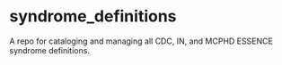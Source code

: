# syndrome_definitions
A repo for cataloging and managing all CDC, IN, and MCPHD ESSENCE syndrome definitions. 

